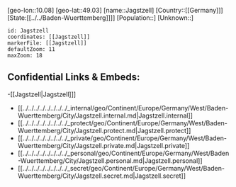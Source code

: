 ﻿---
location: [49.03,10.08]
mapzoom: [7,12] 
mapmarker: city 
type: City
tags:
- geo/City


SpocWebEntityId: 31151
isDeleted: false
confidential: public

---
[geo-lon::10.08]
[geo-lat::49.03]
[name::Jagstzell]
[Country::[[Germany]]]
[State:[[../../Baden-Wuerttemberg]]]]
[Population::]
[Unknown::]


```leaflet
id: Jagstzell
coordinates: [[Jagstzell]]
markerFile: [[Jagstzell]]
defaultZoom: 11 
maxZoom: 18
```


## Confidential Links & Embeds: 
-[[Jagstzell|Jagstzell]]] 
- [[../../../../../../../../_internal/geo/Continent/Europe/Germany/West/Baden-Wuerttemberg/City/Jagstzell.internal.md|Jagstzell.internal]] 
- [[../../../../../../../../_protect/geo/Continent/Europe/Germany/West/Baden-Wuerttemberg/City/Jagstzell.protect.md|Jagstzell.protect]] 
- [[../../../../../../../../_private/geo/Continent/Europe/Germany/West/Baden-Wuerttemberg/City/Jagstzell.private.md|Jagstzell.private]] 
- [[../../../../../../../../_personal/geo/Continent/Europe/Germany/West/Baden-Wuerttemberg/City/Jagstzell.personal.md|Jagstzell.personal]] 
- [[../../../../../../../../_secret/geo/Continent/Europe/Germany/West/Baden-Wuerttemberg/City/Jagstzell.secret.md|Jagstzell.secret]] 
